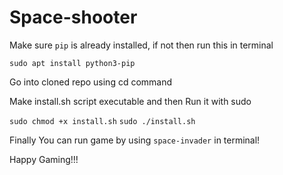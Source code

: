 # Space-shooter

Make sure `pip` is already installed, if not then run this in terminal 

`sudo apt install python3-pip`

Go into cloned repo using cd command

Make install.sh script executable and then Run it with sudo 

`sudo chmod +x install.sh`
`sudo ./install.sh`

Finally You can run game by using `space-invader` in terminal!

Happy Gaming!!!
